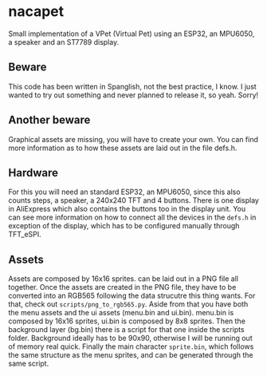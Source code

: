 # nacapet
Small implementation of a VPet (Virtual Pet) using an ESP32, an MPU6050, a speaker and an ST7789 display.

## Beware

This code has been written in Spanglish, not the best practice, I know. I just wanted to try out something and never planned to release it, so yeah. Sorry!

## Another beware

Graphical assets are missing, you will have to create your own. You can find more information as to how these assets are laid out in the file defs.h.

## Hardware

For this you will need an standard ESP32, an MPU6050, since this also counts steps, a speaker, a 240x240 TFT and 4 buttons. There is one display in AliExpress which also contains the buttons too in the display unit. You can see more information on how to connect all the devices in the `defs.h` in exception of the display, which has to be configured manually through TFT_eSPI.

## Assets

Assets are composed by 16x16 sprites. can be laid out in a PNG file all together. Once the assets are created in the PNG file, they have to be converted into an RGB565 following the data strucutre this thing wants. For that, check out `scripts/png_to_rgb565.py`. Aside from that you have both the menu assets and the ui assets (menu.bin and ui.bin). menu.bin is composed by 16x16 sprites, ui.bin is composed by 8x8 sprites. Then the background layer (bg.bin) there is a script for that one inside the scripts folder. Background ideally has to be 90x90, otherwise I will be running out of memory real quick. Finally the main character `sprite.bin`, which follows the same structure as the menu sprites, and can be generated through the same script.
